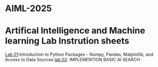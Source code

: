 # AIML-2025
# Artifical Intelligence and Machine learning Lab Instrution sheets
[Lab 01](https://github.com/2303A51553/AIML-2025/blob/main/Lab01_AIML.ipynb):Introduction to Python Packages - Numpy, Pandas, Matplotlib, and Access to Data Sources
[lab 02](https://github.com/2303A51553/AIML-2025/blob/main/LAb02_AIML.ipynb): IMPLEMENTION BASIC AI SEARCH
